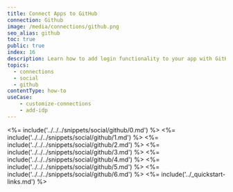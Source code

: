 ```yaml
---
title: Connect Apps to GitHub
connection: Github
image: /media/connections/github.png
seo_alias: github
toc: true
public: true
index: 16
description: Learn how to add login functionality to your app with GitHub. You can also access the GitHub API.
topics:
  - connections
  - social
  - github
contentType: how-to
useCase:
    - customize-connections
    - add-idp
---
```


<%= include('../../../snippets/social/github/0.md') %>
<%= include('../../../snippets/social/github/1.md') %>
<%= include('../../../snippets/social/github/2.md') %>
<%= include('../../../snippets/social/github/3.md') %>
<%= include('../../../snippets/social/github/4.md') %>
<%= include('../../../snippets/social/github/5.md') %>
<%= include('../../../snippets/social/github/6.md') %>
<%= include('../_quickstart-links.md') %>
